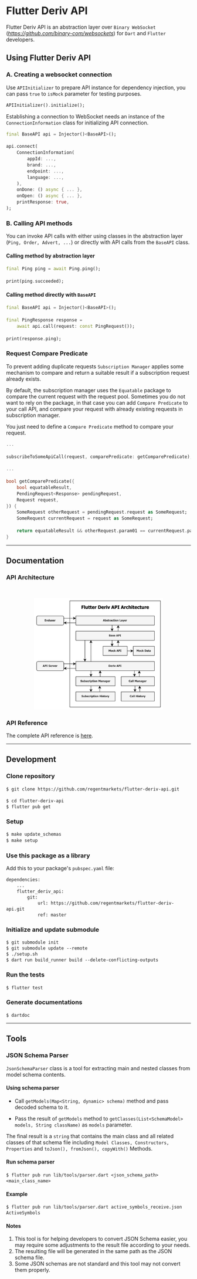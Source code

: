 # Flutter Deriv API

Flutter Deriv API is an abstraction layer over `Binary WebSocket` (_https://github.com/binary-com/websockets_) for `Dart` and `Flutter` developers.

## Using Flutter Deriv API

### A. Creating a websocket connection

Use `APIInitializer` to prepare API instance for dependency injection, you can pass `true` to `isMock` parameter for testing purposes.

```dart
APIInitializer().initialize();
```

Establishing a connection to WebSocket needs an instance of the `ConnectionInformation` class for initializing API connection.

```dart
final BaseAPI api = Injector()<BaseAPI>();

api.connect(
    ConnectionInformation(
        appId: ...,
        brand: ...,
        endpoint: ...,
        language: ...,
    ),
    onDone: () async { ... },
    onOpen: () async { ... },
    printResponse: true,
);
```

### B. Calling API methods

You can invoke API calls with either using classes in the abstraction layer (`Ping, Order, Advert, ...`) or directly with API calls from the `BaseAPI` class.

#### Calling method by abstraction layer

```dart
final Ping ping = await Ping.ping();

print(ping.succeeded);
```

#### Calling method directly with `BaseAPI`

```dart
final BaseAPI api = Injector()<BaseAPI>();

final PingResponse response =
    await api.call(request: const PingRequest());

print(response.ping);
```

### Request Compare Predicate

To prevent adding duplicate requests `Subscription Manager` applies some mechanism to compare and return a suitable result if a subscription request already exists.

By default, the subscription manager uses the `Equatable` package to compare the current request with the request pool. Sometimes you do not want to rely on the package, in that case you can add `Compare Predicate` to your call API, and compare your request with already existing requests in subscription manager.

You just need to define a `Compare Predicate` method to compare your request.

```dart
...

subscribeToSomeApiCall(request, comparePredicate: getComparePredicate);

...

bool getComparePredicate({
    bool equatableResult,
    PendingRequest<Response> pendingRequest,
    Request request,
}) {
    SomeRequest otherRequest = pendingRequest.request as SomeRequest;
    SomeRequest currentRequest = request as SomeRequest;

    return equatableResult && otherRequest.param01 == currentRequest.param01 && ...;
}
```

---

## Documentation

### API Architecture

<br/>
<p align="center">
    <img src="deriv_api_architecture.png" alt="API Architecture" width="70%"/>
</p>

### API Reference

The complete API reference is [here](#).

---

## Development

### Clone repository

```
$ git clone https://github.com/regentmarkets/flutter-deriv-api.git

$ cd flutter-deriv-api
$ flutter pub get
```

### Setup
```bash
$ make update_schemas
$ make setup
```


### Use this package as a library

Add this to your package's `pubspec.yaml` file:

```
dependencies:
    ...
    flutter_deriv_api:
        git:
            url: https://github.com/regentmarkets/flutter-deriv-api.git
            ref: master
```

### Initialize and update submodule

```
$ git submodule init
$ git submodule update --remote
$ ./setup.sh
$ dart run build_runner build --delete-conflicting-outputs
```

### Run the tests

```
$ flutter test
```

### Generate documentations

```
$ dartdoc
```

---

## Tools

### JSON Schema Parser

`JsonSchemaParser` class is a tool for extracting main and nested classes from model schema contents.

#### Using schema parser

- Call `getModels(Map<String, dynamic> schema)` method and pass decoded schema to it.

- Pass the result of `getModels` method to `getClasses(List<SchemaModel> models, String className)` as `models` parameter.

The final result is a `string` that contains the main class and all related classes of that schema file including `Model Classes, Constructors, Properties` and `toJson(), fromJson(), copyWith()` Methods.

#### Run schema parser

```
$ flutter pub run lib/tools/parser.dart <json_schema_path> <main_class_name>
```

#### Example

```
$ flutter pub run lib/tools/parser.dart active_symbols_receive.json ActiveSymbols
```

#### Notes

1. This tool is for helping developers to convert JSON Schema easier, you may require some adjustments to the result file according to your needs.
2. The resulting file will be generated in the same path as the JSON schema file.
3. Some JSON schemas are not standard and this tool may not convert them properly.
